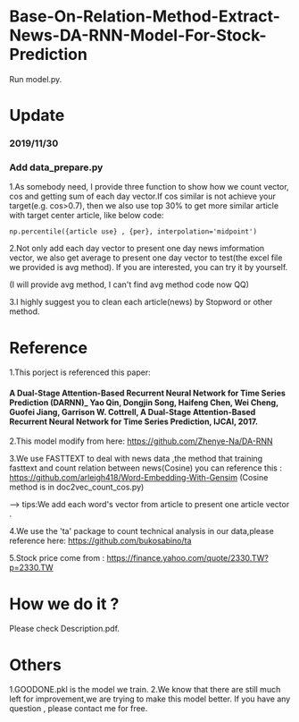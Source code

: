 # Base-On-Relation-Method-Extract-News-DA-RNN-Model-For-Stock-Prediction


Run model.py.


# Update
### 2019/11/30
### Add data_prepare.py
1.As somebody need, I provide three function to show how we count vector, cos and getting sum of each day vector.If cos similar is not achieve your target(e.g. cos>0.7), then we also use top 30% to get more similar article with target center article, like below code:
```
np.percentile({article use} , {per}, interpolation='midpoint')
```

2.Not only add each day vector to present one day news imformation vector, we also get average to present one day vector to test(the excel file we provided is avg method). If you are interested, you can try it by yourself.

(I will provide avg method, I can't find avg method code now QQ)

3.I highly suggest you to clean each article(news) by Stopword or other method.

# Reference
1.This porject is referenced this paper:
#### A Dual-Stage Attention-Based Recurrent Neural Network for Time Series Prediction (DARNN)_ Yao Qin, Dongjin Song, Haifeng Chen, Wei Cheng, Guofei Jiang, Garrison W. Cottrell, A Dual-Stage Attention-Based Recurrent Neural Network for Time Series Prediction, IJCAI, 2017.

2.This model modify from here:  https://github.com/Zhenye-Na/DA-RNN

3.We use FASTTEXT to deal with news data ,the method that training fasttext and count relation between news(Cosine) you can reference this   : https://github.com/arleigh418/Word-Embedding-With-Gensim   (Cosine method is in doc2vec_count_cos.py)

--> tips:We add each word's vector from article to present one article vector .

4.We use the 'ta' package to count technical analysis in our data,please reference here: https://github.com/bukosabino/ta

5.Stock price come from : https://finance.yahoo.com/quote/2330.TW?p=2330.TW

# How we do it ? 
Please check Description.pdf.

# Others

1.GOODONE.pkl is the model we train.
2.We know that there are still much left for improvement,we are trying to make this model better. If you have any question , please contact me for free.


